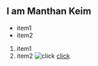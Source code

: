 ## I am Manthan Keim 

* item1
* item2

1. item1
2. item2
![click](https://assets-cdn.github.com/images/modules/open_graph/github-octocat.png)
[click](https://assets-cdn.github.com/images/modules/open_graph/github-octocat.png)
